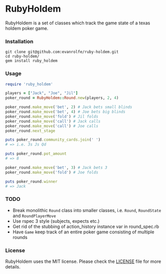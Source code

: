 # RubyHoldem
RubyHoldem is a set of classes which track the game state of a texas holdem poker game.

### Installation
```
git clone git@github.com:evanrolfe/ruby-holdem.git
cd ruby-holdem/
gem install ruby_holdem
```

### Usage
```ruby
require 'ruby_holdem'

players = ["Jack", "Joe", "Jil"]
poker_round = RubyHoldem::Round.new(players, 2, 4)

poker_round.make_move('bet', 2) # Jack bets small blinds
poker_round.make_move('bet', 4) # Joe bets big blinds
poker_round.make_move('fold') # Jil folds
poker_round.make_move('call') # Jack calls
poker_round.make_move('call') # Joe calls
poker_round.next_stage

puts poker_round.community_cards.join(' ')
# => i.e. 3s Js Qd

puts poker_round.pot_amount
# => 8

poker_round.make_move('bet', 3) # Jack bets 3
poker_round.make_move('fold') # Joe folds

puts poker_round.winner
# => Jack
```

### TODO
- Break monolithic ```Round``` class into smaller classes, i.e. ```Round```, ```RoundState``` and ```RoundPlayerMove```
- Use rspec 3 style (subjects, expects etc.)
- Get rid of the stubbing of action_history instance var in round_spec.rb
- Have ```Game``` keep track of an entire poker game consisting of multiple rounds

### License

RubyHoldem uses the MIT license. Please check the [LICENSE](https://github.com/evanrolfe/ruby-holdem/blob/master/LICENSE) file for more details.
